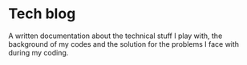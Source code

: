 # Tech blog

A written documentation about the technical stuff I play with, the background of my codes and the solution for the problems I face with during my coding.